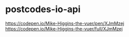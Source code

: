# postcodes-io-api

https://codepen.io/Mike-Higgins-the-vuer/pen/XJmMzej
https://codepen.io/Mike-Higgins-the-vuer/full/XJmMzej
